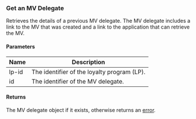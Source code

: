 ### Get an MV Delegate

Retrieves the details of a previous MV delegate. The MV delegate includes a link to the MV that was created and a link to the application that can retrieve the MV.

#### Parameters

<table>
    <thead>
        <tr>
            <th>Name</th>
            <th>Description</th>
        </tr>
    </thead>
    <tbody>
        <tr>
            <td>lp-id</td>
            <td>The identifier of the loyalty program (LP).</td>
        </tr>
        <tr>
            <td>id</td>
            <td>The identifier of the MV delegate.</td>
        </tr>
    </tbody>
</table>

#### Returns

The MV delegate object if it exists, otherwise returns an [error](./?doc=reference-manual#errors).




